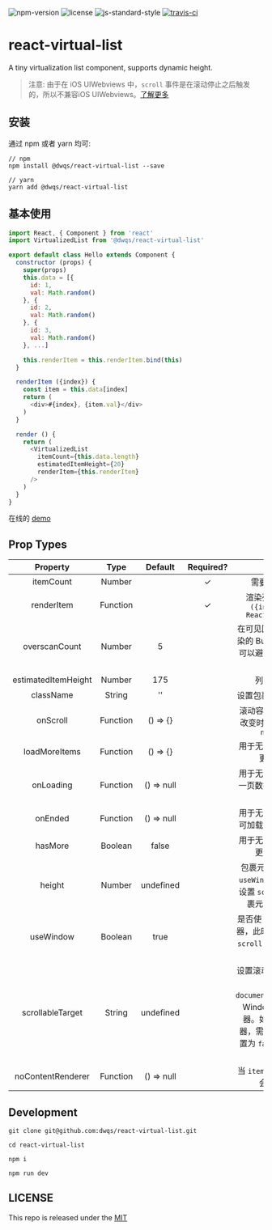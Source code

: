 ![npm-version](https://img.shields.io/npm/v/@dwqs/react-virtual-list.svg?style=for-the-badge) ![license](https://img.shields.io/github/license/dwqs/react-virtual-list.svg?style=for-the-badge) ![js-standard-style](https://img.shields.io/badge/code%20style-standard-brightgreen.svg?style=for-the-badge) [![travis-ci](https://img.shields.io/badge/ci-travis-green.svg?style=for-the-badge)](https://travis-ci.org/dwqs/react-virtual-list)

# react-virtual-list
A tiny virtualization list component, supports dynamic height.

>注意: 由于在 iOS UIWebviews 中，`scroll` 事件是在滚动停止之后触发的，所以不兼容iOS UIWebviews。[了解更多](https://developer.mozilla.org/en-US/docs/Web/Events/scroll#Browser_compatibility)

## 安装
通过 npm 或者 yarn 均可:

```shell
// npm
npm install @dwqs/react-virtual-list --save

// yarn
yarn add @dwqs/react-virtual-list
```

## 基本使用
```js
import React, { Component } from 'react'
import VirtualizedList from '@dwqs/react-virtual-list'

export default class Hello extends Component {
  constructor (props) {
    super(props)
    this.data = [{
      id: 1,
      val: Math.random()
    }, {
      id: 2,
      val: Math.random()
    }, {
      id: 3,
      val: Math.random()
    }, ...]

    this.renderItem = this.renderItem.bind(this)
  }

  renderItem ({index}) {
    const item = this.data[index]
    return (
      <div>#{index}, {item.val}</div>
    )
  }

  render () {
    return (
      <VirtualizedList
        itemCount={this.data.length}
        estimatedItemHeight={20}
        renderItem={this.renderItem}
      />
    )
  }
}
```

在线的 [demo](https://dwqs.github.io/react-virtual-list/)

## Prop Types
|Property|Type|Default|Required?|Description|
|:--:|:--:|:--:|:--:|:--:|
|itemCount|Number||✓|需要渲染的数据个数|
|renderItem|Function||✓|渲染列表项元素的函数: `({index: number}): React.PropTypes.node`|
|overscanCount|Number|5||在可见区域之外的上/下方渲染的 Buffer 值，调整这个值可以避免部分设备上的滚动那个闪烁|
|estimatedItemHeight|Number|175||列表项的预估高度|
|className|String|''||设置包裹元素的 className|
|onScroll|Function|() => {}||滚动容器的 scrollTop 发生改变时触发: `({scrollTop: number}):void`|
|loadMoreItems|Function|() => {}||用于无限滚动。当需要加载更多数据时触发|
|onLoading|Function|() => null||用于无限滚动。当在加载下一页数据时显示的 Loading 组件|
|onEnded|Function|() => null||用于无限滚动。当没有更多可加载的数据时显示的组件|
|hasMore|Boolean|false||用于无限滚动。表示是否有更多数据需要加载|
|height|Number|undefined||包裹元素的高度. 如果属性 `useWindow` 是 `false` 并且未设置 `scrollableTarget`, 包裹元素会成为滚动容器|
|useWindow|Boolean|true||是否使 Window 成为滚动容器，此时会监听 `window` 上的 `scroll` 事件。在移动端建议使用|
|scrollableTarget|String|undefined||设置滚动容器元素, 其值会用于 `document.getElementById`。Window 是默认的滚动容器。如果要自定义滚动容器，需要将属性 `useWindow` 置为 `false`，并且不要设置 `height` 属性 |
|noContentRenderer|Function|() => null||当 `itemCount` 的值是 0 时，会调用这个回调|

## Development
```shell
git clone git@github.com:dwqs/react-virtual-list.git

cd react-virtual-list

npm i 

npm run dev
```

## LICENSE
This repo is released under the [MIT](http://opensource.org/licenses/MIT)